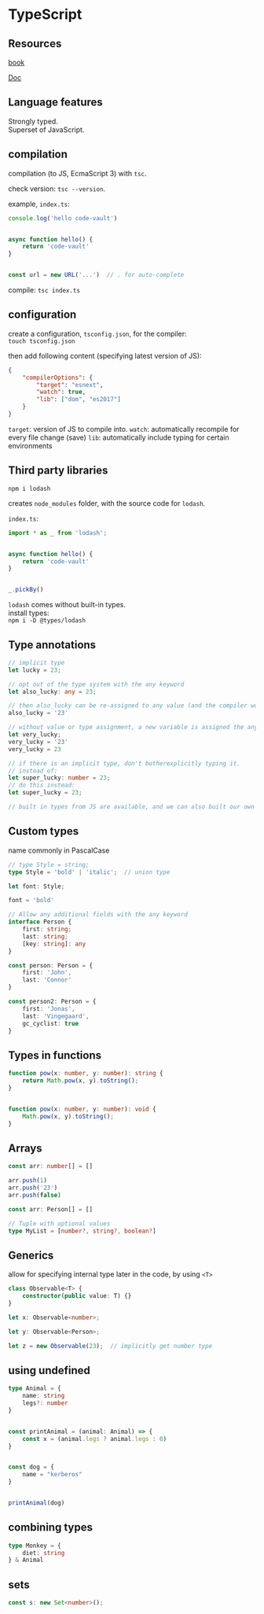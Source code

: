 # TypeScript

## Resources

[book](https://basarat.gitbook.io/typescript/)

[Doc](https://www.typescriptlang.org/)

## Language features

Strongly typed.<br>
Superset of JavaScript.

## compilation
compilation (to JS, EcmaScript 3) with `tsc`.

check version: `tsc --version`.

example, `index.ts`:

```TypeScript
console.log('hello code-vault')


async function hello() {
    return 'code-vault'
}


const url = new URL('...')  // . for auto-complete
```

compile: `tsc index.ts`

## configuration

create a configuration, `tsconfig.json`, for the compiler:<br>
`touch tsconfig.json`

then add following content (specifying latest version of JS):<br>
```JSON
{
    "compilerOptions": {
        "target": "esnext",
        "watch": true,
        "lib": ["dom", "es2017"]
    }
}
```

`target`: version of JS to compile into.
`watch`: automatically recompile for every file change (save)
`lib`: automatically include typing for certain environments

## Third party libraries
`npm i lodash`

creates `node_modules` folder, with the source code for `lodash`.

`index.ts`:

```TypeScript
import * as _ from 'lodash';


async function hello() {
    return 'code-vault'
}


_.pickBy()
```

`lodash` comes without built-in types.<br>
install types:<br>
`npm i -D @types/lodash`

## Type annotations

```TypeScript
// implicit type
let lucky = 23;

// opt out of the type system with the any keyword
let also_lucky: any = 23;

// then also_lucky can be re-assigned to any value (and the compiler won't type-check it)
also_lucky = '23'

// without value or type assignment, a new variable is assigned the any type:
let very_lucky;
very_lucky = '23'
very_lucky = 23

// if there is an implicit type, don't botherexplicitly typing it.
// instead of:
let super_lucky: number = 23;
// do this instead:
let super_lucky = 23;

// built in types from JS are available, and we can also built our own types
```

## Custom types

name commonly in PascalCase<br>

```TypeScript
// type Style = string;
type Style = 'bold' | 'italic';  // union type

let font: Style;

font = 'bold'

// Allow any additional fields with the any keyword
interface Person {
    first: string;
    last: string;
    [key: string]: any
}

const person: Person = {
    first: 'John',
    last: 'Connor'
}

const person2: Person = {
    first: 'Jonas',
    last: 'Vingegaard',
    gc_cyclist: true
}

```

## Types in functions

```TypeScript
function pow(x: number, y: number): string {
    return Math.pow(x, y).toString();
}


function pow(x: number, y: number): void {
    Math.pow(x, y).toString();
}
```

## Arrays

```TypeScript
const arr: number[] = []

arr.push(1)
arr.push('23')
arr.push(false)

const arr: Person[] = []

// Tuple with optional values
type MyList = [number?, string?, boolean?]
```

## Generics

allow for specifying internal type later in the code, by using `<T>`
```TypeScript
class Observable<T> {
    constructor(public value: T) {}
}

let x: Observable<number>;

let y: Observable<Person>;

let z = new Observable(23);  // implicitly get number type
```

## using undefined

```TypeScript
type Animal = {
    name: string
    legs?: number
}


const printAnimal = (animal: Animal) => {
    const x = (animal.legs ? animal.legs : 0)
}


const dog = {
    name = "kerberos"
}


printAnimal(dog)
```

## combining types

```TypeScript
type Monkey = {
    diet: string
} & Animal
```

## sets

```TypeScript
const s: new Set<number>();

```
